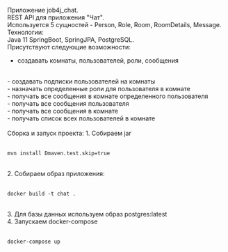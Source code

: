Приложение job4j_chat.
<br />
REST API для приложения "Чат".
<br />
Используется 5 сущностей - Person, Role, Room, RoomDetails, Message.
<br />
Технологии:
<br />
Java 11 SpringBoot, SpringJPA, PostgreSQL.
<br />
Присутствуют следующие возможности:
<br />
- создавать комнаты, пользователей, роли, сообщения
<br />
- создавать подписки пользователей на комнаты
<br />
- назначать определенные роли для пользователя в комнате
<br />
- получать все сообщения в комнате определенного пользователя
<br />
- получать все сообщения пользователя
<br />
- получать все сообщения в комнате
<br />
- получать список всех пользователей в комнате
<br /><br />
Сборка и запуск проекта:
1. Собираем jar
<br />
<br />

```
mvn install Dmaven.test.skip=true
```
<br />
2. Собираем образ приложения:
<br />
<br />

```
docker build -t chat .
```
<br />
3. Для базы данных используем образ postgres:latest
<br />
4. Запускаем docker-compose
<br />
<br />

```
docker-compose up
```
<br />

